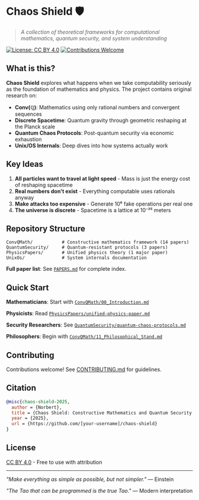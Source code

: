 # Chaos Shield 🛡️

> *A collection of theoretical frameworks for computational mathematics, quantum security, and system understanding*

[![License: CC BY 4.0](https://img.shields.io/badge/License-CC_BY_4.0-lightgrey.svg)](https://creativecommons.org/licenses/by/4.0/)
[![Contributions Welcome](https://img.shields.io/badge/contributions-welcome-brightgreen.svg)](CONTRIBUTING.md)

## What is this?

**Chaos Shield** explores what happens when we take computability seriously as the foundation of mathematics and physics. The project contains original research on:

- **Conv(ℚ)**: Mathematics using only rational numbers and convergent sequences
- **Discrete Spacetime**: Quantum gravity through geometric reshaping at the Planck scale
- **Quantum Chaos Protocols**: Post-quantum security via economic exhaustion
- **Unix/OS Internals**: Deep dives into how systems actually work

## Key Ideas

1. **All particles want to travel at light speed** - Mass is just the energy cost of reshaping spacetime
2. **Real numbers don't exist** - Everything computable uses rationals anyway
3. **Make attacks too expensive** - Generate 10⁶ fake operations per real one
4. **The universe is discrete** - Spacetime is a lattice at 10⁻³⁵ meters

## Repository Structure

```
ConvQMath/           # Constructive mathematics framework (14 papers)
QuantumSecurity/     # Quantum-resistant protocols (3 papers)
PhysicsPapers/       # Unified physics theory (1 major paper)
UnixOs/              # System internals documentation
```

**Full paper list**: See [`PAPERS.md`](PAPERS.md) for complete index.

## Quick Start

**Mathematicians**: Start with [`ConvQMath/00_Introduction.md`](ConvQMath/00_Introduction.md)

**Physicists**: Read [`PhysicsPapers/unified-physics-paper.md`](PhysicsPapers/unified-physics-paper.md)

**Security Researchers**: See [`QuantumSecurity/quantum-chaos-protocols.md`](QuantumSecurity/quantum-chaos-protocols.md)

**Philosophers**: Begin with [`ConvQMath/11_Philosophical_Stand.md`](ConvQMath/11_Philosophical_Stand.md)

## Contributing

Contributions welcome! See [CONTRIBUTING.md](CONTRIBUTING.md) for guidelines.

## Citation

```bibtex
@misc{chaos-shield-2025,
  author = {Norbert},
  title = {Chaos Shield: Constructive Mathematics and Quantum Security Frameworks},
  year = {2025},
  url = {https://github.com/[your-username]/chaos-shield}
}
```

## License

[CC BY 4.0](LICENSE) - Free to use with attribution

---

*"Make everything as simple as possible, but not simpler."* — Einstein

*"The Tao that can be programmed is the true Tao."* — Modern interpretation